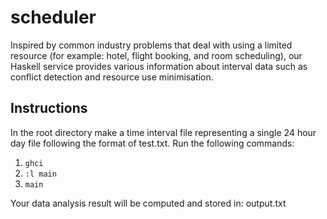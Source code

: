 # scheduler
Inspired by common industry problems that deal with using a limited resource (for example: hotel, flight booking, and room scheduling), our Haskell service provides various information about interval data such as conflict detection and resource use minimisation.

## Instructions
In the root directory make a time interval file representing a single 24 hour day file following the format of test.txt.
Run the following commands:

1) ```ghci```
2) ```:l main```
3) ```main```

Your data analysis result will be computed and stored in: output.txt


